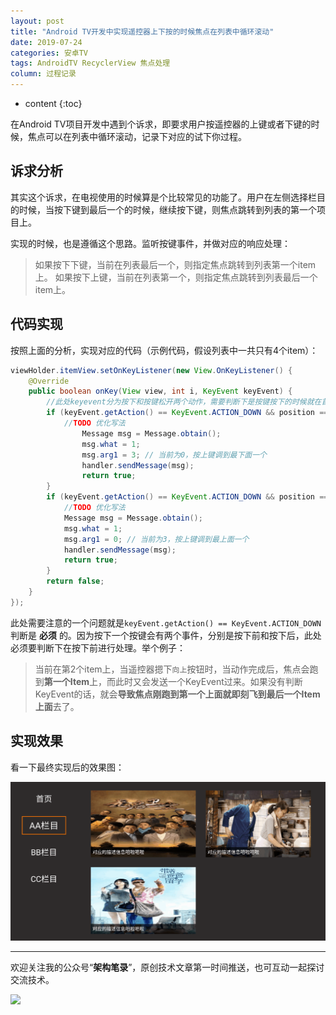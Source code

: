 ```yaml
---
layout: post
title: "Android TV开发中实现遥控器上下按的时候焦点在列表中循环滚动"
date: 2019-07-24
categories: 安卓TV
tags: AndroidTV RecyclerView 焦点处理
column: 过程记录
---
```


* content
{:toc}


在Android TV项目开发中遇到个诉求，即要求用户按遥控器的上键或者下键的时候，焦点可以在列表中循环滚动，记录下对应的试下你过程。





## 诉求分析

其实这个诉求，在电视使用的时候算是个比较常见的功能了。用户在左侧选择栏目的时候，当按下键到最后一个的时候，继续按下键，则焦点跳转到列表的第一个项目上。

实现的时候，也是遵循这个思路。监听按键事件，并做对应的响应处理：

> 如果按下下键，当前在列表最后一个，则指定焦点跳转到列表第一个item上。
> 如果按下上键，当前在列表第一个，则指定焦点跳转到列表最后一个item上。

## 代码实现

按照上面的分析，实现对应的代码（示例代码，假设列表中一共只有4个item）：

```java
viewHolder.itemView.setOnKeyListener(new View.OnKeyListener() {
    @Override
    public boolean onKey(View view, int i, KeyEvent keyEvent) {
        //此处keyevent分为按下和按键松开两个动作，需要判断下是按键按下的时候就在首个位置，才需要滚到最后位置
        if (keyEvent.getAction() == KeyEvent.ACTION_DOWN && position == 0 && i == KeyEvent.KEYCODE_DPAD_UP) {
            //TODO 优化写法
                Message msg = Message.obtain();
                msg.what = 1;
                msg.arg1 = 3; // 当前为0，按上键调到最下面一个
                handler.sendMessage(msg);
                return true;
        }
        if (keyEvent.getAction() == KeyEvent.ACTION_DOWN && position == 3 && i == KeyEvent.KEYCODE_DPAD_DOWN) {
            //TODO 优化写法
            Message msg = Message.obtain();
            msg.what = 1;
            msg.arg1 = 0; // 当前为3，按上键调到最上面一个
            handler.sendMessage(msg);
            return true;
        }
        return false;
    }
});
```

此处需要注意的一个问题就是`keyEvent.getAction() == KeyEvent.ACTION_DOWN`判断是 **必须** 的。因为按下一个按键会有两个事件，分别是按下前和按下后，此处必须要判断下在按下前进行处理。举个例子：

> 当前在第2个item上，当遥控器摁下`向上`按钮时，当动作完成后，焦点会跑到**第一个Item**上，而此时又会发送一个KeyEvent过来。如果没有判断KeyEvent的话，就会**导致焦点刚跑到第一个上面就即刻飞到最后一个Item上面**去了。

## 实现效果

看一下最终实现后的效果图：

![](/assets/post_pics/2019-07-24-focus%20loop%20move%20in%20the%20recyclerview.md/problem_pics5.gif)

---

欢迎关注我的公众号“**架构笔录**”，原创技术文章第一时间推送，也可互动一起探讨交流技术。

![](https://raw.githubusercontent.com/veezean/pic_assets/master/assets/comm_pics/contact/gongzhonghao.png)
